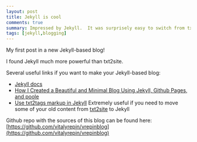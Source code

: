 ```yaml
---
layout: post
title: Jekyll is cool
comments: true
summary: Impressed by Jekyll.  It was surprisely easy to switch from txt2site to Jekyll.
tags: [jekyll,blogging]
---
```



<div class="message">
My first post in a new Jekyll-based blog!
</div>

I found Jekyll much more powerful than txt2site.

Several useful links if you want to make your Jekyll-based blog:

* [Jekyll docs](http://jekyllrb.com/docs/home/)
* [How I Created a Beautiful and Minimal Blog Using Jekyll, Github Pages, and poole](http://joshualande.com/jekyll-github-pages-poole/)
* [Use txt2tags markup in Jekyll](https://txt2tags.wordpress.com/2014/04/09/use-txt2tags-markup-in-jekyll/)  Extremely useful if you need to move some of your old content from [txt2site](http://home.deds.nl/~svg_experimenten/txt2site/) to Jekyll

Github repo with the sources of this blog can be found here: [https://github.com/vitalyrepin/vrepinblog](https://github.com/vitalyrepin/vrepinblog)


